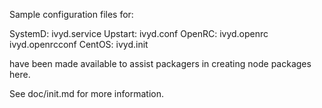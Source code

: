 Sample configuration files for:

SystemD: ivyd.service
Upstart: ivyd.conf
OpenRC:  ivyd.openrc
         ivyd.openrcconf
CentOS:  ivyd.init

have been made available to assist packagers in creating node packages here.

See doc/init.md for more information.
